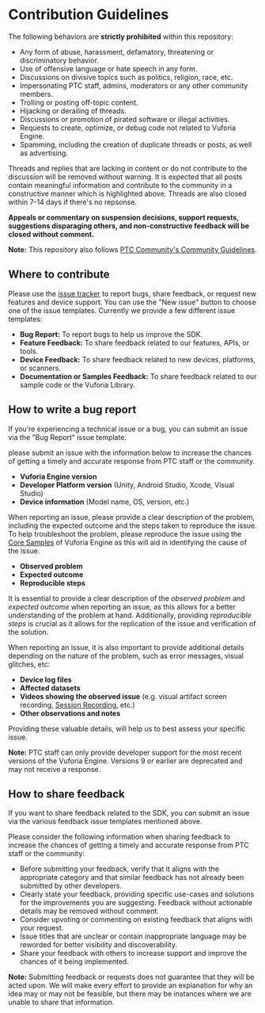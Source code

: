 # Contribution Guidelines

The following behaviors are **strictly prohibited** within this repository:

- Any form of abuse, harassment, defamatory, threatening or discriminatory behavior.
- Use of offensive language or hate speech in any form.
- Discussions on divisive topics such as politics, religion, race, etc.
- Impersonating PTC staff, admins, moderators or any other community members.
- Trolling or posting off-topic content.
- Hijacking or derailing of threads.
- Discussions or promotion of pirated software or illegal activities.
- Requests to create, optimize, or debug code not related to Vuforia Engine.
- Spamming, including the creation of duplicate threads or posts, as well as advertising.

Threads and replies that are lacking in content or do not contribute to the discussion will be removed without warning. It is expected that all posts contain meaningful information and contribute to the community in a constructive manner which is highlighted above. Threads are also closed within 7-14 days if there's no repsonse.

**Appeals or commentary on suspension decisions, support requests, suggestions disparaging others, and non-constructive feedback will be closed without comment.**

**Note:** This repository also follows [PTC Community's Community Guidelines](https://community.ptc.com/t5/Welcome-How-To-s/Community-Guidelines/m-p/795342).

## Where to contribute

Please use the [issue tracker](https://github.com/PTCInc/vuforia-engine/issues) to report bugs, share feedback, or request new features and device support. You can use the "New issue" button to choose one of the issue templates. Currently we provide a few different issue templates:
- **Bug Report:** To report bugs to help us improve the SDK.
- **Feature Feedback:** To share feedback related to our features, APIs, or tools.
- **Device Feedback:** To share feedback related to new devices, platforms, or scanners.
- **Documentation or Samples Feedback:** To share feedback related to our sample code or the Vuforia Library.

## How to write a bug report

If you’re experiencing a technical issue or a bug,  you can submit an issue via the "Bug Report" issue template.

please submit an issue with the information below to increase the chances of getting a timely and accurate response from PTC staff or the community.

- **Vuforia Engine version**
- **Developer Platform version** (Unity, Android Studio, Xcode, Visual Studio)
- **Device information** (Model name, OS, version, etc.)

When reporting an issue, please provide a clear description of the problem, including the expected outcome and the steps taken to reproduce the issue. To help troubleshoot the problem, please reproduce the issue using the [Core Samples](https://developer.vuforia.com/downloads/samples) of Vuforia Engine as this will aid in identifying the cause of the issue.

- **Observed problem**
- **Expected outcome**
- **Reproducible steps**

It is essential to provide a clear description of the *observed problem* and *expected outcome* when reporting an issue, as this allows for a better understanding of the problem at hand. Additionally, providing *reproducible steps* is crucial as it allows for the replication of the issue and verification of the solution.

When reporting an issue, it is also important to provide additional details depending on the nature of the problem, such as error messages, visual glitches, etc:

- **Device log files**
- **Affected datasets**
- **Videos showing the observed issue** (e.g. visual artifact screen recording, [Session Recording](https://library.vuforia.com/platform-support/recording-and-playback), etc.)
- **Other observations and notes**

Providing these valuable details, will help us to best assess your specific issue.

**Note:** PTC staff can only provide developer support for the most recent versions of the Vuforia Engine. Versions 9 or earlier are deprecated and may not receive a response.

## How to share feedback

If you want to share feedback related to the SDK, you can submit an issue via the various feedback issue templates mentioned above.

Please consider the following information when sharing feedback to increase the chances of getting a timely and accurate response from PTC staff or the community:

- Before submitting your feedback, verify that it aligns with the appropriate category and that similar feedback has not already been submitted by other developers.
- Clearly state your feedback, providing specific use-cases and solutions for the improvements you are suggesting. Feedback without actionable details may be removed without comment.
- Consider upvoting or commenting on existing feedback that aligns with your request.
- Issue titles that are unclear or contain inappropriate language may be reworded for better visibility and discoverability.
- Share your feedback with others to increase support and improve the chances of it being implemented.

**Note:** Submitting feedback or requests does not guarantee that they will be acted upon. We will make every effort to provide an explanation for why an idea may or may not be feasible, but there may be instances where we are unable to share that information.
